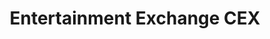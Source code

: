 ---
title: "Entertainment Exchange CEX"
url: /valencia/entertainment-exchange-cex/
shop: Elektronik
---